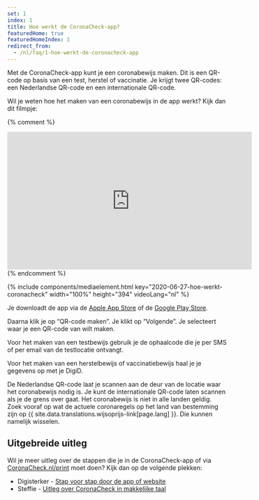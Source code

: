 ```yaml
---
set: 1
index: 1
title: Hoe werkt de CoronaCheck-app?
featuredHome: true
featuredHomeIndex: 1
redirect_from: 
  - /nl/faq/1-hoe-werkt-de-coronacheck-app
---
```

Met de CoronaCheck-app kunt je een coronabewijs maken. Dit is een QR-code op basis van een test, herstel of vaccinatie. Je krijgt twee QR-codes: een Nederlandse QR-code en een internationale QR-code.

Wil je weten hoe het maken van een coronabewijs in de app werkt? Kijk dan dit filmpje:

{% comment %}
<iframe width="560" height="315" src="https://www.youtube-nocookie.com/embed/fuwzLKOwJIQ" title="YouTube video player" frameborder="0" allow="accelerometer; autoplay; clipboard-write; encrypted-media; gyroscope; picture-in-picture" allowfullscreen></iframe> {% endcomment %}

{% include components/mediaelement.html key="2020-06-27-hoe-werkt-coronacheck" width="100%" height="394" videoLang="nl" %}


Je downloadt de app via de <a href="https://apps.apple.com/nl/app/coronacheck/id1548269870" rel="noopener noreferrer" target="_blank">Apple App Store</a> of de <a href="https://play.google.com/store/apps/details?id=nl.rijksoverheid.ctr.holder" rel="noopener noreferrer" target="_blank">Google Play Store</a>.

Daarna klik je op “QR-code maken”. Je klikt op “Volgende”. Je selecteert waar je een QR-code van wilt maken.

Voor het maken van een testbewijs gebruik je de ophaalcode die je per SMS of per email van de testlocatie ontvangt.

Voor het maken van een herstelbewijs of vaccinatiebewijs haal je je gegevens op met je DigiD.

De Nederlandse QR-code laat je scannen aan de deur van de locatie waar het coronabewijs nodig is. Je kunt de internationale QR-code laten scannen als je de grens over gaat. Het coronabewijs is niet in alle landen geldig. Zoek vooraf op wat de actuele coronaregels op het land van bestemming zijn op {{ site.data.translations.wijsoprijs-link[page.lang] }}. Die kunnen namelijk wisselen.

## Uitgebreide uitleg
Wil je meer uitleg over de stappen die je in de CoronaCheck-app of via [CoronaCheck.nl/print](http://coronacheck.nl/print) moet doen? Kijk dan op de volgende plekken:

- Digisterker - [Stap voor stap door de app of website](http://www.uitlegcoronacheck.nl/)
- Steffie - [Uitleg over CoronaCheck in makkelijke taal](https://corona.steffie.nl/nl/modules/coronacheck-app/#!/1768/stap-1.html)
